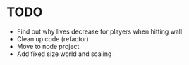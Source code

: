 # TODO
- Find out why lives decrease for players when hitting wall
- Clean up code (refactor)
- Move to node project
- Add fixed size world and scaling
